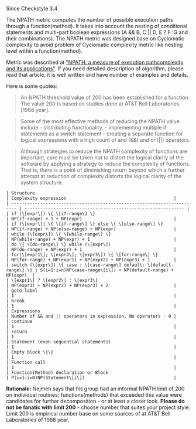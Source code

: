 Since Checkstyle 3.4

The NPATH metric computes the number of possible execution paths through a function(method). It takes into account the nesting of conditional statements and multi-part boolean expressions (A && B, C || D, E ? F :G and their combinations).
The NPATH metric was designed base on Cyclomatic complexity to avoid problem of Cyclomatic complexity metric like nesting level within a function(method).

Metric was described at ["NPATH: a measure of execution pathcomplexity and its applications"][NPATH_ a measure of execution pathcomplexity and its applications]. If you need detailed description of algorithm, please read that article, it is well written and have number of examples and details.

Here is some quotes:

> An NPATH threshold value of 200 has been established for a function. The value 200 is based on studies done at AT&T Bell Laboratories \[1988 year\].

> Some of the most effective methods of reducing the NPATH value include
> \- distributing functionality,
> \- implementing multiple if statements as a switch statement
> \- creating a separate function for logical expressions with a high count of and (&&) and or (||) operators.

> Although strategies to reduce the NPATH complexity of functions are important, care must be taken not to distort the logical clarity of the software by applying a strategy to reduce the complexity of functions. That is, there is a point of diminishing return beyond which a further attempt at reduction of complexity distorts the logical clarity of the system structure.

    | Structure                                                                | Complexity expression                                         |
    | ------------------------------------------------------------------------ | ------------------------------------------------------------- |
    | if (\[expr\]) \{ \[if-range\] \}                                         | NP(if-range) + 1 + NP(expr)                                   |
    | if (\[expr\]) \{ \[if-range\] \} else \{ \[else-range\] \}               | NP(if-range) + NP(else-range) + NP(expr)                      |
    | while (\[expr\]) \{ \[while-range\] \}                                   | NP(while-range) + NP(expr) + 1                                |
    | do \{ \[do-range\] \} while (\[expr\])                                   | NP(do-range) + NP(expr) + 1                                   |
    | for(\[expr1\]; \[expr2\]; \[expr3\]) \{ \[for-range\] \}                 | NP(for-range) + NP(expr1) + NP(expr2) + NP(expr3) + 1         |
    | switch (\[expr\]) \{ case : \[case-range\] default: \[default-range\] \} | S(i=1:i=n)NP(case-range\[i\]) + NP(default-range) + NP(expr)  |
    | \[expr1\] ? \[expr2\] : \[expr3\]                                        | NP(expr1) + NP(expr2) + NP(expr3) + 2                         |
    | goto label                                                               | 1                                                             |
    | break                                                                    | 1                                                             |
    | Expressions                                                              | Number of && and || operators in expression. No operators - 0 |
    | continue                                                                 | 1                                                             |
    | return                                                                   | 1                                                             |
    | Statement (even sequential statements)                                   | 1                                                             |
    | Empty block \{\}                                                         | 1                                                             |
    | Function call                                                            | 1                                                             |
    | Function(Method) declaration or Block                                    | P(i=1:i=N)NP(Statement\[i\])                                  |

**Rationale:** Nejmeh says that his group had an informal NPATH limit of 200 on individual routines; functions(methods) that exceeded this value were candidates for further decomposition - or at least a closer look. **Please do not be fanatic with limit 200** \- choose number that suites your project style. Limit 200 is empirical number base on some sources of at AT&T Bell Laboratories of 1988 year.


[NPATH_ a measure of execution pathcomplexity and its applications]: http://dl.acm.org/citation.cfm?id=42379